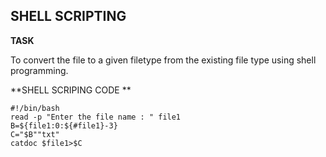## SHELL SCRIPTING

**TASK**

To convert the file to a given filetype from the existing file type using shell programming.

**SHELL SCRIPING CODE **

```
#!/bin/bash
read -p "Enter the file name : " file1
B=${file1:0:${#file1}-3}
C="$B""txt"
catdoc $file1>$C

```
